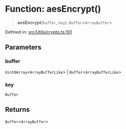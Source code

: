 # Function: aesEncrypt()

> **aesEncrypt**(`buffer`, `key`): `Buffer`\<`ArrayBuffer`\>

Defined in: [src/Utils/crypto.ts:101](https://github.com/Fokusdotid/Baileys/blob/8399cb6fd4e55090cdf57b06ffaae3e8a88880fe/src/Utils/crypto.ts#L101)

## Parameters

### buffer

`Uint8Array`\<`ArrayBufferLike`\> | `Buffer`\<`ArrayBufferLike`\>

### key

`Buffer`

## Returns

`Buffer`\<`ArrayBuffer`\>
